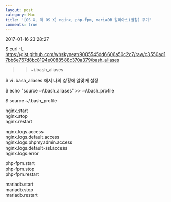 ```yaml
---
layout: post
category: Mac
title: '[OS X, 맥 OS X] nginx, php-fpm, mariaDB 알리아스(별칭) 주기'
comments: true
---
```


2017-01-16 23:28:27


$ curl -L
https://gist.github.com/whskyneat/9005545dd6606a50c2c7/raw/c3550ad17bb6e767d8bc8194e0088588c370a379/bash_aliases
>> ~/.bash_aliases

  

$ vi .bash_aliases 에서 나의 상황에 알맞게 설정

  

$ echo "source ~/.bash_aliases" >> ~/.bash_profile

  

$ source ~/.bash_profile

  

nginx.start  
nginx.stop  
nginx.restart

nginx.logs.access  
nginx.logs.default.access  
nginx.logs.phpmyadmin.access  
nginx.logs.default-ssl.access  
nginx.logs.error

php-fpm.start  
php-fpm.stop  
php-fpm.restart

mariadb.start  
mariadb.stop  
mariadb.restart  
  


